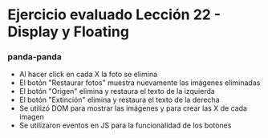 # Ejercicio evaluado Lección 22 - Display y Floating
### panda-panda 
 
* Al hacer click en cada X la foto se elimina
* El botón "Restaurar fotos" muestra nuevamente las imágenes eliminadas
* El botón "Origen" elimina y restaura el texto de la izquierda
* El botón "Extinción" elimina y restaura el texto de la derecha
* Se utilizó DOM para mostrar las imágenes y para crear las X de cada imagen
* Se utilizaron eventos en JS para la funcionalidad de los botones